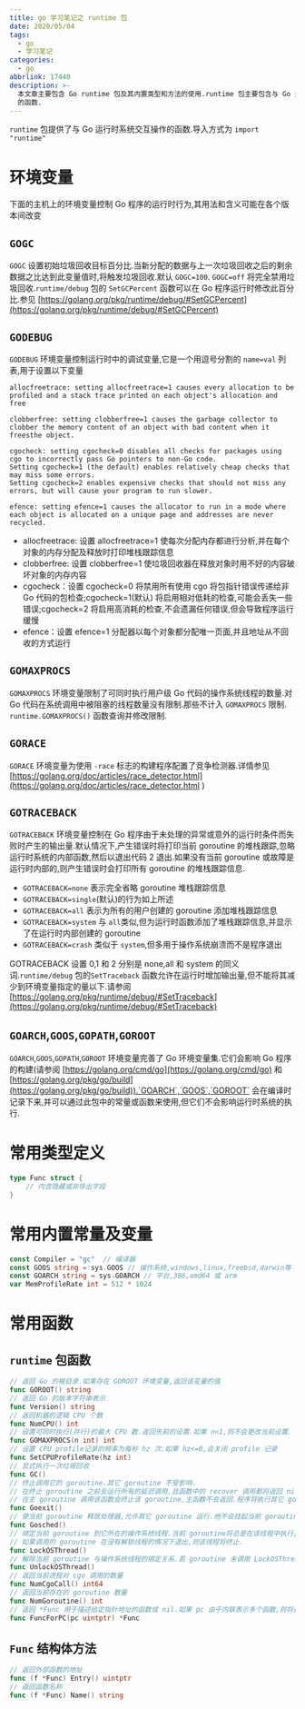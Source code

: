 ```yaml
---
title: go 学习笔记之 runtime 包
date: 2020/05/04
tags:
  - go
  - 学习笔记
categories:
  - go
abbrlink: 17440
description: >-
  本文章主要包含 Go runtime 包及其内置类型和方法的使用.runtime 包主要包含与 Go 运行时系统交互的操作,如控制 goroutine
  的函数.
---
```


`runtime` 包提供了与 Go 运行时系统交互操作的函数.导入方式为 `import "runtime"`

# 环境变量

下面的主机上的环境变量控制 Go 程序的运行时行为,其用法和含义可能在各个版本间改变

## `GOGC`

`GOGC` 设置初始垃圾回收目标百分比.当新分配的数据与上一次垃圾回收之后的剩余数据之比达到此变量值时,将触发垃圾回收.默认 `GOGC=100`. `GOGC=off` 将完全禁用垃圾回收.`runtime/debug` 包的 `SetGCPercent` 函数可以在 Go 程序运行时修改此百分比.参见 [https://golang.org/pkg/runtime/debug/#SetGCPercent](https://golang.org/pkg/runtime/debug/#SetGCPercent)

## `GODEBUG`

`GODEBUG` 环境变量控制运行时中的调试变量,它是一个用逗号分割的 `name=val` 列表,用于设置以下变量

```
allocfreetrace: setting allocfreetrace=1 causes every allocation to be profiled and a stack trace printed on each object's allocation and free

clobberfree: setting clobberfree=1 causes the garbage collector to clobber the memory content of an object with bad content when it freesthe object.

cgocheck: setting cgocheck=0 disables all checks for packages using cgo to incorrectly pass Go pointers to non-Go code.
Setting cgocheck=1 (the default) enables relatively cheap checks that may miss some errors.
Setting cgocheck=2 enables expensive checks that should not miss any errors, but will cause your program to run slower.

efence: setting efence=1 causes the allocator to run in a mode where each object is allocated on a unique page and addresses are never recycled.
```

- allocfreetrace: 设置 allocfreetrace=1 使每次分配内存都进行分析,并在每个对象的内存分配及释放时打印堆栈跟踪信息
- clobberfree: 设置 clobberfree=1 使垃圾回收器在释放对象时用不好的内容破坏对象的内存内容
- cgocheck：设置 cgocheck=0 将禁用所有使用 cgo 将包指针错误传递给非 Go 代码的包检查;cgocheck=1(默认) 将启用相对低耗的检查,可能会丢失一些错误;cgocheck=2 将启用高消耗的检查,不会遗漏任何错误,但会导致程序运行缓慢
- efence：设置 efence=1 分配器以每个对象都分配唯一页面,并且地址从不回收的方式运行

## `GOMAXPROCS`

`GOMAXPROCS` 环境变量限制了可同时执行用户级 Go 代码的操作系统线程的数量.对 Go 代码在系统调用中被阻塞的线程数量没有限制.那些不计入 `GOMAXPROCS` 限制. `runtime.GOMAXPROCS()` 函数查询并修改限制.

## `GORACE`

`GORACE` 环境变量为使用 `-race` 标志的构建程序配置了竞争检测器.详情参见 [https://golang.org/doc/articles/race_detector.html](https://golang.org/doc/articles/race_detector.html )

## `GOTRACEBACK`

`GOTRACEBACK` 环境变量控制在 Go 程序由于未处理的异常或意外的运行时条件而失败时产生的输出量.默认情况下,产生错误时将打印当前 goroutine 的堆栈跟踪,忽略运行时系统的内部函数,然后以退出代码 2 退出.如果没有当前 goroutine 或故障是运行时内部的,则产生错误时会打印所有 goroutine 的堆栈跟踪信息.

- `GOTRACEBACK=none` 表示完全省略 goroutine 堆栈跟踪信息
- `GOTRACEBACK=single`(默认)的行为如上所述
- `GOTRACEBACK=all` 表示为所有的用户创建的 goroutine 添加堆栈跟踪信息
- `GOTRACEBACK=system` 与 `all`类似,但为运行时函数添加了堆栈跟踪信息,并显示了在运行时内部创建的 goroutine
- `GOTRACEBACK=crash` 类似于 `system`,但多用于操作系统崩溃而不是程序退出

GOTRACEBACK 设置 0,1 和 2 分别是 none,all 和 system 的同义词.`runtime/debug` 包的`SetTraceback` 函数允许在运行时增加输出量,但不能将其减少到环境变量指定的量以下.请参阅 [https://golang.org/pkg/runtime/debug/#SetTraceback](https://golang.org/pkg/runtime/debug/#SetTraceback)

## `GOARCH`,`GOOS`,`GOPATH`,`GOROOT`

`GOARCH`,`GOOS`,`GOPATH`,`GOROOT` 环境变量完善了 Go 环境变量集.它们会影响 Go 程序的构建(请参阅 [https://golang.org/cmd/go](https://golang.org/cmd/go) 和 [https://golang.org/pkg/go/build](https://golang.org/pkg/go/build)).`GOARCH`,`GOOS`,`GOROOT` 会在编译时记录下来,并可以通过此包中的常量或函数来使用,但它们不会影响运行时系统的执行.

# 常用类型定义

```go
type Func struct {
    // 内含隐藏或非导出字段
}
```

# 常用内置常量及变量

```go
const Compiler = "gc"  // 编译器
const GOOS string = sys.GOOS // 操作系统,windows,linux,freebsd,darwin等
const GOARCH string = sys.GOARCH // 平台,386,amd64 或 arm
var MemProfileRate int = 512 * 1024
```

# 常用函数

## `runtime` 包函数

```go
// 返回 Go 的根目录.如果存在 GOROOT 环境变量,返回该变量的值
func GOROOT() string
// 返回 Go 的版本字符串表示
func Version() string
// 返回机器的逻辑 CPU 个数
func NumCPU() int
// 设置可同时执行(并行)的最大 CPU 数.返回先前的设置.如果 n<1,则不会更改当前设置.
func GOMAXPROCS(n int) int
// 设置 CPU profile记录的频率为每秒 hz 次.如果 hz<=0,会关闭 profile 记录
func SetCPUProfileRate(hz int)
// 显式执行一次垃圾回收
func GC()
// 终止调用它的 goroutine.其它 goroutine 不受影响.
// 在终止 goroutine 之前会运行所有的延迟调用,且函数中的 recover 调用都将返回 nil. 
// 在主 goroutine 调用该函数会终止该 goroutine,主函数不会返回.程序将执行其它 goroutine.如果所有其它 goroutine 退出,程序将崩溃
func Goexit()
// 使当前 goroutine 释放处理器,允许其它 goroutine 运行.他不会挂起当前 goroutine,因此当前 goroutine 会自动恢复执行 
func Gosched()
// 绑定当前 goroutine 到它所在的操作系统线程.当前 goroutine将总是在该线程中执行,其它 goroutine 则不能进入该线程,除非调用相同次数的 UnlockOSThread.
// 如果调用的 goroutine 在没有解锁线程的情况下退出,则该线程将终止.
func LockOSThread()
// 解除当前 goroutine 与操作系统线程的绑定关系.若 goroutine 未调用 LockOSThread,则不做操作
func UnlockOSThread()
// 返回当前进程对 cgo 调用的数量
func NumCgoCall() int64
// 返回当前存在的 goroutine 数量
func NumGoroutine() int
// 返回 *Func 用于描述给定指针地址的函数或 nil.如果 pc 由于内联表示多个函数,则将返回描述最内部的函数 *Func,但带有外部函数成员地址
func FuncForPC(pc uintptr) *Func
```

## `Func` 结构体方法

```go
// 返回外部函数的地址
func (f *Func) Entry() uintptr
// 返回函数名称
func (f *Func) Name() string
```
